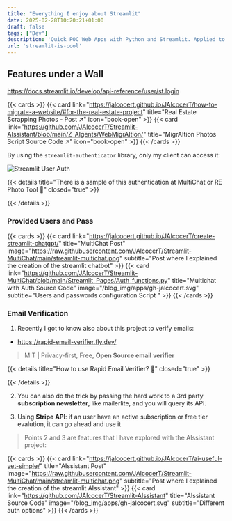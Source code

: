 ```yaml
---
title: "Everything I enjoy about Streamlit"
date: 2025-02-28T10:20:21+01:00
draft: false
tags: ["Dev"]
description: 'Quick POC Web Apps with Python and Streamlit. Applied to a Real Estate Calculator with GenAI Powered recommentations.'
url: 'streamlit-is-cool'
---
```



## Features under a Wall

https://docs.streamlit.io/develop/api-reference/user/st.login

{{< cards >}}
  {{< card link="https://jalcocert.github.io/JAlcocerT/how-to-migrate-a-website/#for-the-real-estate-project" title="Real Estate Scrapping Photos - Post ↗" icon="book-open" >}}
  {{< card link="https://github.com/JAlcocerT/Streamlit-AIssistant/blob/main/Z_AIgents/WebMigrAItion/" title="MigrAItion Photos Script Source Code ↗" icon="book-open" >}}
{{< /cards >}}


By using the `streamlit-authenticator` library, only my client can access it:

![Streamlit User Auth](/blog_img/biz/RE/re-tool-userauth.png)

{{< details title="There is a sample of this authentication at MultiChat or RE Photo Tool 📌" closed="true" >}}


{{< /details >}}

### Provided Users and Pass

{{< cards >}}
  {{< card link="https://jalcocert.github.io/JAlcocerT/create-streamlit-chatgpt/" title="MultiChat Post" image="https://raw.githubusercontent.com/JAlcocerT/Streamlit-MultiChat/main/streamlit-multichat.png" subtitle="Post where I explained the creation of the streamlit chatbot" >}}
  {{< card link="https://github.com/JAlcocerT/Streamlit-MultiChat/blob/main/Streamlit_Pages/Auth_functions.py" title="Multichat with Auth Source Code" image="/blog_img/apps/gh-jalcocert.svg" subtitle="Users and passwords configuration Script " >}}
{{< /cards >}}

### Email Verification


1. Recently I got to know also about this project to verify emails:

* https://rapid-email-verifier.fly.dev/

> MIT | Privacy-first, Free, **Open Source email verifier**


{{< details title="How to use Rapid Email Verifier? 📌" closed="true" >}}


{{< /details >}}


2. You can also do the trick by passing the hard work to a 3rd party **subscription newsletter**, like mailerlite, and you will query its API.

3. Using **Stripe API**: if an user have an active subscription or free tier evalution, it can go ahead and use it

> Points 2 and 3 are features that I have explored with the AIssistant project:

{{< cards >}}
  {{< card link="https://jalcocert.github.io/JAlcocerT/ai-useful-yet-simple/" title="AIssistant Post" image="https://raw.githubusercontent.com/JAlcocerT/Streamlit-MultiChat/main/streamlit-multichat.png" subtitle="Post where I explained the creation of the streamlit AIssistant" >}}
  {{< card link="https://github.com/JAlcocerT/Streamlit-AIssistant" title="AIssistant Source Code" image="/blog_img/apps/gh-jalcocert.svg" subtitle="Different auth options" >}}
{{< /cards >}}